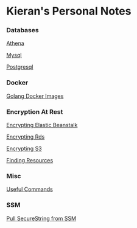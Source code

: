 <html><link rel="stylesheet" href="css/air.css"></html>

# Kieran's Personal Notes

### Databases
[Athena](db/athena.md)<br />

[Mysql](db/mysql.md)<br />

[Postgresql](db/postgresql.md)<br />

### Docker
[Golang Docker Images](docker/golang_docker_images.md)

### Encryption At Rest
[Encrypting Elastic Beanstalk](encryption_at_rest/encrypting_elastic_beanstalk.md)<br />

[Encrypting Rds](encryption_at_rest/encrypting_rds.md)<br />

[Encrypting S3](encryption_at_rest/encrypting_s3.md)<br />

[Finding Resources](encryption_at_rest/finding_resources.md)<br />

### Misc
[Useful Commands](misc/useful_commands.md)

### SSM
[Pull SecureString from SSM](ssm/pull_param.md)